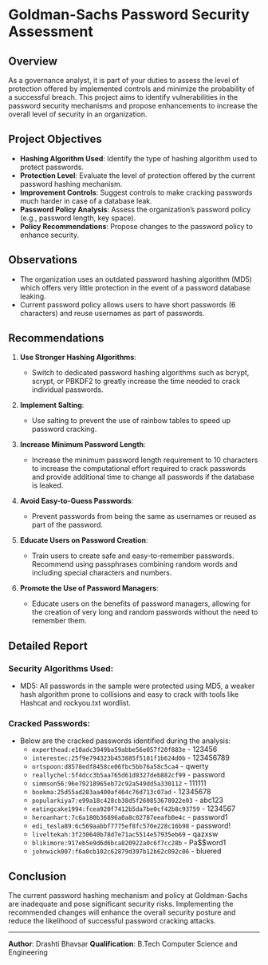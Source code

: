 # Goldman-Sachs Password Security Assessment

## Overview
As a governance analyst, it is part of your duties to assess the level of protection offered by implemented controls and minimize the probability of a successful breach. This project aims to identify vulnerabilities in the password security mechanisms and propose enhancements to increase the overall level of security in an organization.

## Project Objectives
- **Hashing Algorithm Used**: Identify the type of hashing algorithm used to protect passwords.
- **Protection Level**: Evaluate the level of protection offered by the current password hashing mechanism.
- **Improvement Controls**: Suggest controls to make cracking passwords much harder in case of a database leak.
- **Password Policy Analysis**: Assess the organization’s password policy (e.g., password length, key space).
- **Policy Recommendations**: Propose changes to the password policy to enhance security.

## Observations
- The organization uses an outdated password hashing algorithm (MD5) which offers very little protection in the event of a password database leaking.
- Current password policy allows users to have short passwords (6 characters) and reuse usernames as part of passwords.

## Recommendations
1. **Use Stronger Hashing Algorithms**:
   - Switch to dedicated password hashing algorithms such as bcrypt, scrypt, or PBKDF2 to greatly increase the time needed to crack individual passwords.
   
2. **Implement Salting**:
   - Use salting to prevent the use of rainbow tables to speed up password cracking.

3. **Increase Minimum Password Length**:
   - Increase the minimum password length requirement to 10 characters to increase the computational effort required to crack passwords and provide additional time to change all passwords if the database is leaked.

4. **Avoid Easy-to-Guess Passwords**:
   - Prevent passwords from being the same as usernames or reused as part of the password.

5. **Educate Users on Password Creation**:
   - Train users to create safe and easy-to-remember passwords. Recommend using passphrases combining random words and including special characters and numbers.

6. **Promote the Use of Password Managers**:
   - Educate users on the benefits of password managers, allowing for the creation of very long and random passwords without the need to remember them.

## Detailed Report
### Security Algorithms Used:
- MD5: All passwords in the sample were protected using MD5, a weaker hash algorithm prone to collisions and easy to crack with tools like Hashcat and rockyou.txt wordlist.

### Cracked Passwords:
- Below are the cracked passwords identified during the analysis:
  - `experthead:e10adc3949ba59abbe56e057f20f883e` - 123456
  - `interestec:25f9e794323b453885f5181f1b624d0b` - 123456789
  - `ortspoon:d8578edf8458ce06fbc5bb76a58c5ca4` - qwerty
  - `reallychel:5f4dcc3b5aa765d61d8327deb882cf99` - password
  - `simmson56:96e79218965eb72c92a549dd5a330112` - 111111
  - `bookma:25d55ad283aa400af464c76d713c07ad` - 12345678
  - `popularkiya7:e99a18c428cb38d5f260853678922e03` - abc123
  - `eatingcake1994:fcea920f7412b5da7be0cf42b8c93759` - 1234567
  - `heroanhart:7c6a180b36896a0a8c02787eeafb0e4c` - password1
  - `edi_tesla89:6c569aabbf7775ef8fc570e228c16b98` - password!
  - `liveltekah:3f230640b78d7e71ac5514e57935eb69` - qazxsw
  - `blikimore:917eb5e9d6d6bca820922a0c6f7cc28b` - Pa$$word1
  - `johnwick007:f6a0cb102c62879d397b12b62c092c06` - bluered

## Conclusion
The current password hashing mechanism and policy at Goldman-Sachs are inadequate and pose significant security risks. Implementing the recommended changes will enhance the overall security posture and reduce the likelihood of successful password cracking attacks.

---

**Author**: Drashti Bhavsar 
**Qualification**: B.Tech Computer Science and Engineering
